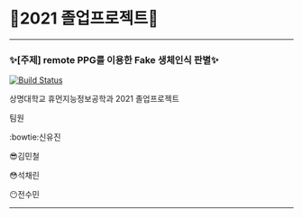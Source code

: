 # :purple_heart:2021 졸업프로젝트:purple_heart:
---  
### :sparkles:[주제] remote PPG를 이용한 Fake 생체인식 판별:sparkles:


[![Build Status](https://travis-ci.org/joemccann/dillinger.svg?branch=master)](https://travis-ci.org/joemccann/dillinger)

상명대학교 휴먼지능정보공학과 2021 졸업프로젝트

팀원 

  :bowtie:신유진  
  
  :sunglasses:김민철
  
  :flushed:석채린
  
  :no_mouth:전수민


---  
